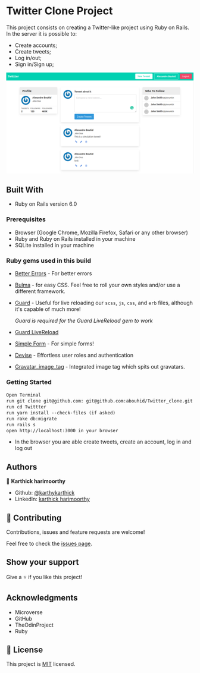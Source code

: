 # Twitter Clone Project
 This project consists on creating a Twitter-like project using Ruby on Rails. In the server it is possible to:
 - Create accounts;
 - Create tweets;
 - Log in/out;
 - Sign in/Sign up;

![Screenshot](Index.png)

## Built With

- Ruby on Rails version 6.0


### Prerequisites

- Browser (Google Chrome, Mozilla Firefox, Safari or any other browser)
- Ruby and Ruby on Rails installed in your machine
- SQLite installed in your machine

### Ruby gems used in this build

- [Better Errors](https://rubygems.org/gems/better_errors) - For better errors

- [Bulma](https://github.com/joshuajansen/bulma-rails) - for easy CSS. Feel free to roll your own styles and/or use a different framework.

- [Guard](https://github.com/guard/guard) - Useful for live reloading our `scss`, `js`, `css`, and `erb` files, although it's capable of much more!

  *Guard is required for the Guard LiveReload gem to work*

- [Guard LiveReload](https://github.com/guard/guard-livereload)

- [Simple Form](https://github.com/plataformatec/simple_form) - For simple forms!

- [Devise](https://github.com/plataformatec/devise) - Effortless user roles and authentication

- [Gravatar_image_tag](https://github.com/mdeering/gravatar_image_tag) - Integrated image tag which spits out gravatars.


### Getting Started
```
Open Terminal
run git clone git@github.com: git@github.com:abouhid/Twitter_clone.git
run cd Twittter
run yarn install --check-files (if asked)
run rake db:migrate
run rails s
open http://localhost:3000 in your browser
```
- In the browser you are able create tweets, create an account, log in and log out

## Authors

👤 **Karthick harimoorthy**

- Github: [@karthykarthick](https://github.com/karthykarthick)
- LinkedIn: [karthick harimoorthy](https://www.linkedin.com/in/karthick_harimoorthy/)


## 🤝 Contributing

Contributions, issues and feature requests are welcome!

Feel free to check the [issues page](https://github.com/KelynPNjeri/re-former/issues).

## Show your support

Give a ⭐️ if you like this project!

## Acknowledgments

- Microverse
- GitHub
- TheOdinProject
- Ruby

## 📝 License

This project is [MIT](lic.url) licensed.
